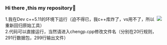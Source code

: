 ### Hi there ,this my repository👋

<!--
**gudiffany/gudiffany** is a ✨ _special_ ✨ repository because its `README.md` (this file) appears on your GitHub profile.

Here are some ideas to get you started:

- 🔭 I’m currently working on ...
- 🌱 I’m currently learning ...
- 👯 I’m looking to collaborate on ...
- 🤔 I’m looking for help with ...
- 💬 Ask me about ...
- 📫 How to reach me: ...
- 😄 Pronouns: ...
- ⚡ Fun fact: ...
-->
<img align="right" src="https://github-readme-stats.vercel.app/api?username=gudiffany&show_icons=true">

1.我在Dev c++5.11的环境下运行（迫不得已，我c++库炸了，vs用不了，所以重新回归原始工具）  
2.代码可以直接运行，当然请进入chengp.cpp修改文件名（分别在20行规则，291行数据包，299行输出文件）
